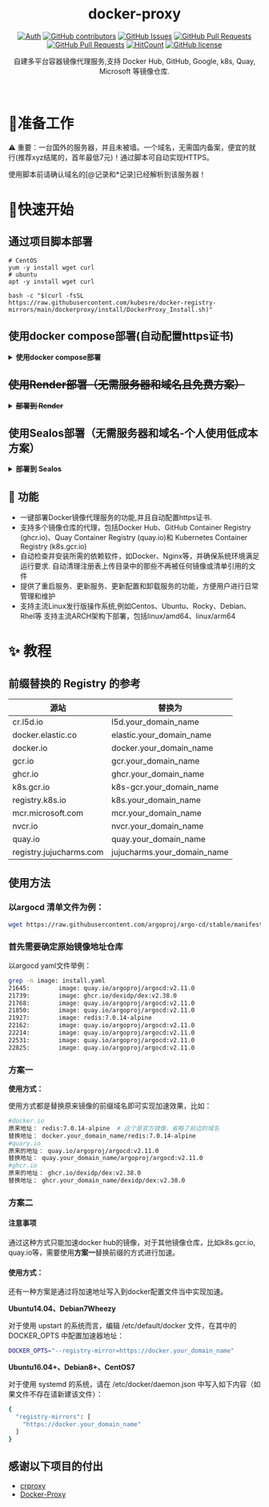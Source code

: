 <div align="center">

# docker-proxy

[![Auth](https://img.shields.io/badge/Auth-kubesre-ff69b4)](https://github.com/kubesre)
[![GitHub contributors](https://img.shields.io/github/contributors/kubesre/docker-registry-mirrors)](https://github.com/kubesre/docker-registry-mirrors/graphs/contributors)
[![GitHub Issues](https://img.shields.io/github/issues/kubesre/docker-registry-mirrors.svg)](https://github.com/kubesre/docker-registry-mirrors/issues)
[![GitHub Pull Requests](https://img.shields.io/github/issues-pr/kubesre/docker-registry-mirrors)](https://github.com/kubesre/docker-registry-mirrors/pulls)
[![GitHub Pull Requests](https://img.shields.io/github/stars/kubesre/docker-registry-mirrors)](https://github.com/kubesre/docker-registry-mirrors/stargazers)
[![HitCount](https://views.whatilearened.today/views/github/kubesre/docker-registry-mirrors.svg)](https://github.com/kubesre/docker-registry-mirrors)
[![GitHub license](https://img.shields.io/github/license/kubesre/docker-registry-mirrors)](https://github.com/kubesre/docker-registry-mirrors/blob/main/LICENSE)

<p> 自建多平台容器镜像代理服务,支持 Docker Hub, GitHub, Google, k8s, Quay, Microsoft 等镜像仓库. </p>

<img src="https://cdn.jsdelivr.net/gh/kubesre/tu@main/img/image_20240420_214408.gif" width="800"  height="3">
</div><br>

# 📝准备工作
⚠️ 重要：一台国外的服务器，并且未被墙。一个域名，无需国内备案，便宜的就行(推荐xyz结尾的，首年最低7元)！通过脚本可自动实现HTTPS。

使用脚本前请确认域名的[@记录和*记录]已经解析到该服务器！


# 🚀快速开始
## 通过项目脚本部署
```
# CentOS
yum -y install wget curl
# ubuntu
apt -y install wget curl

bash -c "$(curl -fsSL https://raw.githubusercontent.com/kubesre/docker-registry-mirrors/main/dockerproxy/install/DockerProxy_Install.sh)"
```
## 使用docker compose部署(自动配置https证书)
<details>
<summary><strong>使用docker compose部署</strong></summary>
<div>
  
* 前提: 准备一个域名并做好 DNS 解析到准备好的服务器的 IP *

在服务器里新建一个文件 docker-compose.yaml 内容如下
```
version: '3'
services:
  crproxy:
    image: ghcr.io/daocloud/crproxy/crproxy:v0.9.1
    container_name: crproxy
    restart: unless-stopped
    ports:
    - 80:8080
    - 443:8080
    command: |
      --acme-cache-dir=/tmp/acme
      --acme-hosts=*
      --default-registry=docker.io
    tmpfs:
      - /tmp/acme
    
    # 非必须, 如果这台服务器无法畅通的达到你要的镜像仓库可以尝试配置 
    #environment:
    #- https_proxy=http://proxy:8080
    #- http_proxy=http://proxy:8080
```
然后执行 `docker-compose up -d`


## 然后就能愉快的拉取镜像了

``` shell
docker pull 你的域名/hello-world
```

也可以添加到 /etc/docker/daemon.json

``` json
{
  "registry-mirrors": [
    "https://你的域名"
  ]
}
```

``` shell
docker pull hello-world
```
</details>

<del>
  
## 使用Render部署（无需服务器和域名且免费方案）
<details>
<summary><strong>部署到 Render</strong></summary>
<div>

[使用Render快速部署](Render/README.md)

</details>

</del>

## 使用Sealos部署（无需服务器和域名-个人使用低成本方案）
<details>
<summary><strong>部署到 Sealos</strong></summary>
<div>

[使用Sealos快速部署](Sealos/README.md)

</details>

## 🔨 功能

- 一键部署Docker镜像代理服务的功能,并且自动配置https证书.
- 支持多个镜像仓库的代理，包括Docker Hub、GitHub Container Registry (ghcr.io)、Quay Container Registry (quay.io)和 Kubernetes Container Registry (k8s.gcr.io)
- 自动检查并安装所需的依赖软件，如Docker、Nginx等，并确保系统环境满足运行要求.
自动清理注册表上传目录中的那些不再被任何镜像或清单引用的文件
- 提供了重启服务、更新服务、更新配置和卸载服务的功能，方便用户进行日常管理和维护
- 支持主流Linux发行版操作系统,例如Centos、Ubuntu、Rocky、Debian、Rhel等
支持主流ARCH架构下部署，包括linux/amd64、linux/arm64
# ✨ 教程
## 前缀替换的 Registry 的参考
| 源站	                 | 替换为              |
|--------------------------|------------------------------|
| cr.l5d.io                | l5d.your_domain_name              |
| docker.elastic.co        | elastic.your_domain_name          |
| docker.io                | docker.your_domain_name           |
| gcr.io                   | gcr.your_domain_name              |
| ghcr.io                  | ghcr.your_domain_name             |
| k8s.gcr.io               | k8s-gcr.your_domain_name          |
| registry.k8s.io          | k8s.your_domain_name              |
| mcr.microsoft.com        | mcr.your_domain_name              |
| nvcr.io                  | nvcr.your_domain_name             |
| quay.io                  | quay.your_domain_name             |
| registry.jujucharms.com   | jujucharms.your_domain_name       |
## 使用方法
### 以argocd 清单文件为例：
```bash
wget https://raw.githubusercontent.com/argoproj/argo-cd/stable/manifests/install.yaml
```

### 首先需要确定原始镜像地址仓库
以argocd yaml文件举例：
```bash
grep -n image: install.yaml
21645:        image: quay.io/argoproj/argocd:v2.11.0
21739:        image: ghcr.io/dexidp/dex:v2.38.0
21768:        image: quay.io/argoproj/argocd:v2.11.0
21850:        image: quay.io/argoproj/argocd:v2.11.0
21927:        image: redis:7.0.14-alpine
22162:        image: quay.io/argoproj/argocd:v2.11.0
22214:        image: quay.io/argoproj/argocd:v2.11.0
22531:        image: quay.io/argoproj/argocd:v2.11.0
22825:        image: quay.io/argoproj/argocd:v2.11.0
```
### 方案一
**使用方式：**

使用方式都是替换原来镜像的前缀域名即可实现加速效果，比如：
```bash
#docker.io
原来地址： redis:7.0.14-alpine  # 这个是官方镜像，省略了前边的域名
替换地址： docker.your_domain_name/redis:7.0.14-alpine
#quary.io
原来的地址： quay.io/argoproj/argocd:v2.11.0
替换地址： quay.your_domain_name/argoproj/argocd:v2.11.0
#ghcr.io
原来的地址： ghcr.io/dexidp/dex:v2.38.0
替换地址： ghcr.your_domain_name/dexidp/dex:v2.38.0
```
### 方案二
#### 注意事项
通过这种方式只能加速docker hub的镜像，对于其他镜像仓库，比如k8s.gcr.io, quay.io等，需要使用**方案一**替换前缀的方式进行加速。
#### 使用方式：
还有一种方案是通过将加速地址写入到docker配置文件当中实现加速。

**Ubuntu14.04、Debian7Wheezy**

对于使用 upstart 的系统而言，编辑 /etc/default/docker 文件，在其中的 DOCKER_OPTS 中配置加速器地址：
```Bash
DOCKER_OPTS="--registry-mirror=https://docker.your_domain_name"

```
**Ubuntu16.04+、Debian8+、CentOS7**


对于使用 systemd 的系统，请在 /etc/docker/daemon.json 中写入如下内容（如果文件不存在请新建该文件）：
```Bash
{
  "registry-mirrors": [
    "https://docker.your_domain_name"
  ]
}
```

## 感谢以下项目的付出

- [crproxy](https://github.com/wzshiming/crproxy/tree/master/examples/default)
- [Docker-Proxy](https://github.com/dqzboy/Docker-Proxy)
